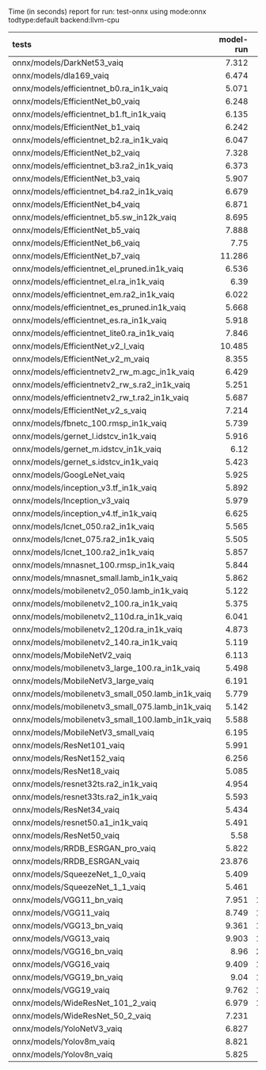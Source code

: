 Time (in seconds) report for run: test-onnx using mode:onnx todtype:default backend:llvm-cpu

| tests                                            |   model-run |   onnx-import |   torch-mlir |   iree-compile |   inference |
|:-------------------------------------------------|------------:|--------------:|-------------:|---------------:|------------:|
| onnx/models/DarkNet53_vaiq                       |       7.312 |         4.025 |            0 |          9.991 |       0.423 |
| onnx/models/dla169_vaiq                          |       6.474 |         1.996 |            0 |         23.243 |       1.04  |
| onnx/models/efficientnet_b0.ra_in1k_vaiq         |       5.071 |         0.865 |            0 |         17.366 |       0.238 |
| onnx/models/EfficientNet_b0_vaiq                 |       6.248 |         1.185 |            0 |         19.711 |       0.197 |
| onnx/models/efficientnet_b1.ft_in1k_vaiq         |       6.135 |         0     |            0 |          0     |       0     |
| onnx/models/EfficientNet_b1_vaiq                 |       6.242 |         2.131 |            0 |         25.055 |       0.235 |
| onnx/models/efficientnet_b2.ra_in1k_vaiq         |       6.047 |         0     |            0 |          0     |       0     |
| onnx/models/EfficientNet_b2_vaiq                 |       7.328 |         1.481 |            0 |         26.175 |       0.362 |
| onnx/models/efficientnet_b3.ra2_in1k_vaiq        |       6.373 |         0     |            0 |          0     |       0     |
| onnx/models/EfficientNet_b3_vaiq                 |       5.907 |         1.71  |            0 |         28.3   |       0.449 |
| onnx/models/efficientnet_b4.ra2_in1k_vaiq        |       6.679 |         0     |            0 |          0     |       0     |
| onnx/models/EfficientNet_b4_vaiq                 |       6.871 |         2.438 |            0 |         42.014 |       2.121 |
| onnx/models/efficientnet_b5.sw_in12k_vaiq        |       8.695 |         6.732 |            0 |         71.203 |       2.692 |
| onnx/models/EfficientNet_b5_vaiq                 |       7.888 |         3.42  |            0 |         73.805 |       2.807 |
| onnx/models/EfficientNet_b6_vaiq                 |       7.75  |         4.541 |            0 |         78.884 |       4.304 |
| onnx/models/EfficientNet_b7_vaiq                 |      11.286 |         7.172 |            0 |         75.785 |       5.558 |
| onnx/models/efficientnet_el_pruned.in1k_vaiq     |       6.536 |         1.052 |            0 |         26.491 |       0.878 |
| onnx/models/efficientnet_el.ra_in1k_vaiq         |       6.39  |         1.195 |            0 |         26.021 |       0.98  |
| onnx/models/efficientnet_em.ra2_in1k_vaiq        |       6.022 |         1.048 |            0 |         22.866 |       0.755 |
| onnx/models/efficientnet_es_pruned.in1k_vaiq     |       5.668 |         0.819 |            0 |         22.847 |       0.659 |
| onnx/models/efficientnet_es.ra_in1k_vaiq         |       5.918 |         2.055 |            0 |         22.176 |       0.61  |
| onnx/models/efficientnet_lite0.ra_in1k_vaiq      |       7.846 |         0.748 |            0 |         24.369 |       0.562 |
| onnx/models/EfficientNet_v2_l_vaiq               |      10.485 |        13.23  |            0 |        103.589 |       5.637 |
| onnx/models/EfficientNet_v2_m_vaiq               |       8.355 |         6.239 |            0 |         74.143 |       3.686 |
| onnx/models/efficientnetv2_rw_m.agc_in1k_vaiq    |       6.429 |         0     |            0 |          0     |       0     |
| onnx/models/efficientnetv2_rw_s.ra2_in1k_vaiq    |       5.251 |         0     |            0 |          0     |       0     |
| onnx/models/efficientnetv2_rw_t.ra2_in1k_vaiq    |       5.687 |         1.503 |            0 |         50.675 |       1.359 |
| onnx/models/EfficientNet_v2_s_vaiq               |       7.214 |         2.736 |            0 |         47.43  |       2.188 |
| onnx/models/fbnetc_100.rmsp_in1k_vaiq            |       5.739 |         0.931 |            0 |         29.034 |       0.738 |
| onnx/models/gernet_l.idstcv_in1k_vaiq            |       5.916 |         1.252 |            0 |         20.102 |       0.823 |
| onnx/models/gernet_m.idstcv_in1k_vaiq            |       6.12  |         1.347 |            0 |         18.116 |       0.516 |
| onnx/models/gernet_s.idstcv_in1k_vaiq            |       5.423 |         0.984 |            0 |         19.073 |       0.495 |
| onnx/models/GoogLeNet_vaiq                       |       5.925 |         1.291 |            0 |         35.957 |       0.69  |
| onnx/models/inception_v3.tf_in1k_vaiq            |       5.892 |         3.101 |            0 |         40.147 |       1.04  |
| onnx/models/Inception_v3_vaiq                    |       5.979 |         2.617 |            0 |         39.117 |       0.29  |
| onnx/models/inception_v4.tf_in1k_vaiq            |       6.625 |         4.852 |            0 |         24.11  |       0.902 |
| onnx/models/lcnet_050.ra2_in1k_vaiq              |       5.565 |         0.774 |            0 |         16.232 |       0.298 |
| onnx/models/lcnet_075.ra2_in1k_vaiq              |       5.505 |         0.742 |            0 |         10.438 |       0.223 |
| onnx/models/lcnet_100.ra2_in1k_vaiq              |       5.857 |         0.775 |            0 |         10.641 |       0.275 |
| onnx/models/mnasnet_100.rmsp_in1k_vaiq           |       5.844 |         1.339 |            0 |         14.688 |       0.163 |
| onnx/models/mnasnet_small.lamb_in1k_vaiq         |       5.862 |         1.012 |            0 |         15.789 |       0.15  |
| onnx/models/mobilenetv2_050.lamb_in1k_vaiq       |       5.122 |         0.704 |            0 |         12.547 |       0.103 |
| onnx/models/mobilenetv2_100.ra_in1k_vaiq         |       5.375 |         0.779 |            0 |         14.825 |       0.463 |
| onnx/models/mobilenetv2_110d.ra_in1k_vaiq        |       6.041 |         1.018 |            0 |         18.713 |       0.225 |
| onnx/models/mobilenetv2_120d.ra_in1k_vaiq        |       4.873 |         1.07  |            0 |         20.258 |       0.261 |
| onnx/models/mobilenetv2_140.ra_in1k_vaiq         |       5.119 |         0.815 |            0 |         13.931 |       0.268 |
| onnx/models/MobileNetV2_vaiq                     |       6.113 |         0.855 |            0 |         16.912 |       0.446 |
| onnx/models/mobilenetv3_large_100.ra_in1k_vaiq   |       5.498 |         1.017 |            0 |         19.102 |       0.252 |
| onnx/models/MobileNetV3_large_vaiq               |       6.191 |         1.305 |            0 |         23.178 |       0.207 |
| onnx/models/mobilenetv3_small_050.lamb_in1k_vaiq |       5.779 |         0.851 |            0 |         16.212 |       0.154 |
| onnx/models/mobilenetv3_small_075.lamb_in1k_vaiq |       5.142 |         0.785 |            0 |         19.725 |       0.165 |
| onnx/models/mobilenetv3_small_100.lamb_in1k_vaiq |       5.588 |         0.899 |            0 |         16.501 |       0.217 |
| onnx/models/MobileNetV3_small_vaiq               |       6.195 |         1.089 |            0 |         19.675 |       0.164 |
| onnx/models/ResNet101_vaiq                       |       5.991 |         5.136 |            0 |         26.61  |       0.506 |
| onnx/models/ResNet152_vaiq                       |       6.256 |         5.623 |            0 |         35.229 |       1.769 |
| onnx/models/ResNet18_vaiq                        |       5.085 |         1.646 |            0 |         12.864 |       0.387 |
| onnx/models/resnet32ts.ra2_in1k_vaiq             |       4.954 |         0     |            0 |          0     |       0     |
| onnx/models/resnet33ts.ra2_in1k_vaiq             |       5.593 |         0     |            0 |          0     |       0     |
| onnx/models/ResNet34_vaiq                        |       5.434 |         2.407 |            0 |         16.113 |       0.509 |
| onnx/models/resnet50.a1_in1k_vaiq                |       5.491 |         3.49  |            0 |         27.222 |       0.718 |
| onnx/models/ResNet50_vaiq                        |       5.58  |         2.862 |            0 |         25.771 |       0.717 |
| onnx/models/RRDB_ESRGAN_pro_vaiq                 |       5.822 |         0     |            0 |          0     |       0     |
| onnx/models/RRDB_ESRGAN_vaiq                     |      23.876 |         5.804 |            0 |         72.889 |      81.163 |
| onnx/models/SqueezeNet_1_0_vaiq                  |       5.409 |         0.738 |            0 |         20.303 |       0.366 |
| onnx/models/SqueezeNet_1_1_vaiq                  |       5.461 |         0.638 |            0 |         13.406 |       0.143 |
| onnx/models/VGG11_bn_vaiq                        |       7.951 |        11.515 |            0 |         13.46  |       0.408 |
| onnx/models/VGG11_vaiq                           |       8.749 |        14.528 |            0 |         13.418 |       0.438 |
| onnx/models/VGG13_bn_vaiq                        |       9.361 |        15.061 |            0 |         13.718 |       0.647 |
| onnx/models/VGG13_vaiq                           |       9.903 |        18.408 |            0 |         13.192 |       0.494 |
| onnx/models/VGG16_bn_vaiq                        |       8.96  |        20.255 |            0 |         12.937 |       0.566 |
| onnx/models/VGG16_vaiq                           |       9.409 |        14.896 |            0 |         12.346 |       0.511 |
| onnx/models/VGG19_bn_vaiq                        |       9.04  |        17.304 |            0 |         12.82  |       0.681 |
| onnx/models/VGG19_vaiq                           |       9.762 |        18.722 |            0 |         13.645 |       0.661 |
| onnx/models/WideResNet_101_2_vaiq                |       6.979 |        13.573 |            0 |         29.938 |       1.552 |
| onnx/models/WideResNet_50_2_vaiq                 |       7.231 |         9.3   |            0 |         19.29  |       0.864 |
| onnx/models/YoloNetV3_vaiq                       |       6.827 |         6.694 |            0 |         27.114 |       1.91  |
| onnx/models/Yolov8m_vaiq                         |       8.821 |         4.197 |            0 |         31.046 |       2.094 |
| onnx/models/Yolov8n_vaiq                         |       5.825 |         1.43  |            0 |         25.961 |       0.955 |
